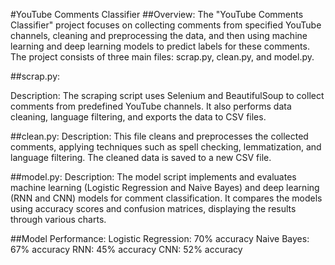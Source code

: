 #YouTube Comments Classifier
##Overview:
The "YouTube Comments Classifier" project focuses on collecting comments from specified YouTube channels, cleaning and preprocessing the data, and then using machine learning and deep learning models to predict labels for these comments. The project consists of three main files: scrap.py, clean.py, and model.py.

##scrap.py:

Description: The scraping script uses Selenium and BeautifulSoup to collect comments from predefined YouTube channels. It also performs data cleaning, language filtering, and exports the data to CSV files.

##clean.py:
Description: This file cleans and preprocesses the collected comments, applying techniques such as spell checking, lemmatization, and language filtering. The cleaned data is saved to a new CSV file.

##model.py:
Description: The model script implements and evaluates machine learning (Logistic Regression and Naive Bayes) and deep learning (RNN and CNN) models for comment classification. It compares the models using accuracy scores and confusion matrices, displaying the results through various charts.

##Model Performance:
Logistic Regression: 70% accuracy
Naive Bayes: 67% accuracy
RNN: 45% accuracy
CNN: 52% accuracy
